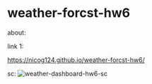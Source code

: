 # weather-forcst-hw6

about:


link 1:

https://nicog124.github.io/weather-forcst-hw6/

sc:
![weather-dashboard-hw6-sc](https://user-images.githubusercontent.com/78495603/113074410-04b61e00-9199-11eb-8788-de291f4c127c.png)
